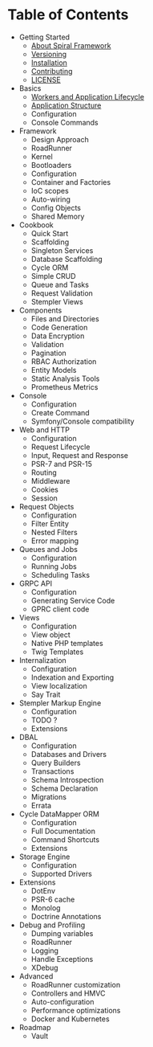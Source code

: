 # Table of Contents

* Getting Started
    * [About Spiral Framework](about/spiral.md)
    * [Versioning](about/semver.md)
    * [Installation](about/install.md)
    * [Contributing](about/contributing.md)
    * [LICENSE](license.md)
* Basics
    * [Workers and Application Lifecycle](basic/workers.md)
    * [Application Structure](basic/structure.md)
    * Configuration
    * Console Commands
* Framework
    * Design Approach
    * RoadRunner
    * Kernel
    * Bootloaders
    * Configuration
    * Container and Factories    
    * IoC scopes
    * Auto-wiring
    * Config Objects
    * Shared Memory
* Cookbook
    * Quick Start
    * Scaffolding
    * Singleton Services
    * Database Scaffolding
    * Cycle ORM
    * Simple CRUD
    * Queue and Tasks
    * Request Validation
    * Stempler Views
* Components
    * Files and Directories
    * Code Generation
    * Data Encryption
    * Validation
    * Pagination
    * RBAC Authorization
    * Entity Models
    * Static Analysis Tools
    * Prometheus Metrics
* Console
    * Configuration
    * Create Command
    * Symfony/Console compatibility
* Web and HTTP
    * Configuration
    * Request Lifecycle
    * Input, Request and Response
    * PSR-7 and PSR-15 
    * Routing
    * Middleware
    * Cookies
    * Session
* Request Objects
    * Configuration
    * Filter Entity
    * Nested Filters
    * Error mapping
* Queues and Jobs
    * Configuration
    * Running Jobs
    * Scheduling Tasks
* GRPC API
    * Configuration
    * Generating Service Code
    * GPRC client code
* Views
    * Configuration
    * View object
    * Native PHP templates
    * Twig Templates
* Internalization
    * Configuration
    * Indexation and Exporting
    * View localization
    * Say Trait
* Stempler Markup Engine
    * Configuration
    * TODO ?
    * Extensions
* DBAL
    * Configuration
    * Databases and Drivers
    * Query Builders
    * Transactions
    * Schema Introspection
    * Schema Declaration
    * Migrations
    * Errata
* Cycle DataMapper ORM
    * Configuration
    * Full Documentation
    * Command Shortcuts
    * Extensions       
* Storage Engine 
    * Configuration
    * Supported Drivers
* Extensions
    * DotEnv
    * PSR-6 cache
    * Monolog
    * Doctrine Annotations
* Debug and Profiling
    * Dumping variables
    * RoadRunner
    * Logging
    * Handle Exceptions
    * XDebug
* Advanced
    * RoadRunner customization
    * Controllers and HMVC 
    * Auto-configuration
    * Performance optimizations
    * Docker and Kubernetes
* Roadmap
    * Vault

